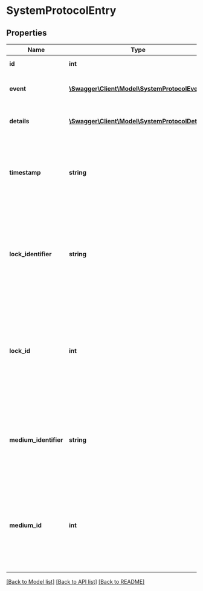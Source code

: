# SystemProtocolEntry

## Properties
Name | Type | Description | Notes
------------ | ------------- | ------------- | -------------
**id** | **int** | Unique identifier | 
**event** | [**\Swagger\Client\Model\SystemProtocolEvent**](SystemProtocolEvent.md) | Type of system protocol entry event | [optional] 
**details** | [**\Swagger\Client\Model\SystemProtocolDetails**](SystemProtocolDetails.md) | Details of the system protocol entry event | [optional] 
**timestamp** | **string** | Timestamp of the event (ISO 8601-format compliant date with time in UTC, milliseconds precision) | [optional] 
**lock_identifier** | **string** | Identifier of the locking component which was involved in the event, otherwise empty if no locking component was involved | [optional] 
**lock_id** | **int** | Unique id of the locking component which was involved in the event if it still exists in the access control system, otherwise empty | [optional] 
**medium_identifier** | **string** | Identifier of the medium which was involved in the event, otherwise empty if no medium was involved, | [optional] 
**medium_id** | **int** | Unique id of the medium which was involved in the event if it still exists in the access control system, otherwise empty | [optional] 

[[Back to Model list]](../README.md#documentation-for-models) [[Back to API list]](../README.md#documentation-for-api-endpoints) [[Back to README]](../README.md)


